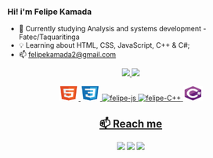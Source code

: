 ### Hi! i'm Felipe Kamada

- 📜 Currently studying Analysis and systems development - Fatec/Taquaritinga
- 💡 Learning about HTML, CSS, JavaScript, C++ & C#; 
- 📫 felipekamada2@gmail.com




<div align="center">
  <a href="https://github.com/Kamadarada">
  <img height="160em" src="https://github-readme-stats.vercel.app/api?username=Kamadarada&show_icons=true&theme=dracula&include_all_commits=true&count_private=true"/>
  <img height="160em" src="https://github-readme-stats.vercel.app/api/top-langs/?username=Kamadarada&layout=compact&langs_count=7&theme=dracula"/>
  <!--<img src="https://github-readme-stats.vercel.app/api/top-langs/?username=Kamadarada&langs_count=10&layout=compact&bg_color=30,e96443,904e95&title_color=fff&text_color=fff" alt="Top Languages">!-->
    
</div>






<div style="display: inline_block " align="center"><br>
  
  
<img alt="felipe-HTML" height="30" width="40" src="https://raw.githubusercontent.com/devicons/devicon/master/icons/html5/html5-original.svg">
<img  alt="felipe-CSS" height="30" width="40" src="https://raw.githubusercontent.com/devicons/devicon/master/icons/css3/css3-original.svg">
<img alt="felipe-js" height="30" width="40" src="https://cdn.jsdelivr.net/gh/devicons/devicon/icons/javascript/javascript-original.svg">
<img  alt="felipe-C++" height="30" width="40" src="https://cdn.jsdelivr.net/gh/devicons/devicon/icons/cplusplus/cplusplus-original.svg">
<img alt="felipe-Csharp" height="30" width="40" src="https://raw.githubusercontent.com/devicons/devicon/master/icons/csharp/csharp-original.svg">

               
               
</div>
  

<div align="center"> 
  <h2>📫 Reach me</h2>
  <a href="https://www.instagram.com/felipe.kamada/" target="_blank"><img src="https://img.shields.io/badge/-Instagram-%23E4405F?style=for-the-badge&logo=instagram&logoColor=white" target="_blank"></a>
 <a href = "mailto:felipekamada2@gmail.com"><img src="https://img.shields.io/badge/-Gmail-%23333?style=for-the-badge&logo=gmail&logoColor=white" target="_blank"></a>
  <a href="https://www.linkedin.com/in/felipe-de-castro-kamada-795831239/" target="_blank"><img src="https://img.shields.io/badge/-LinkedIn-%230077B5?style=for-the-badge&logo=linkedin&logoColor=white" target="_blank"></a> 
 
 
  <!--![Snake animation](https://github.com/Kamadarada/Kamadarada/blob/output/github-contribution-grid-snake.svg)!-->
  
</div>
  
  
  
  
  


